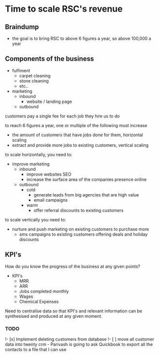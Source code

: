 # Time to scale RSC's revenue

## Braindump
- the goal is to bring RSC to above 6 figures a year, so above 100,000 a year

## Components of the business
- fulfiment
    - carpet cleaning
    - stone cleaning
    - etc..
- marketing
    - inbound
        - website / landing page
    - outbound

customers pay a single fee for each job they hire us to do

to reach 6 figures a year, one or multiple of the following must increase

- the amount of customers that have jobs done for them, horizontal scaling
- extract and provide more jobs to existing customers, vertical scaling

to scale horizontally, you need to:
- improve marketing
    - inbound
        - improve websites SEO
        - increase the surface area of the companies presence online
    - outbound
        - cold
            - generate leads from big agencies that are high value
            - email campaigns
        - warm
            - offer referral discounts to existing customers

to scale vertically you need to:
- nurture and push marketing on existing customers to purchase more
    - sms campaigns to existing customers offering deals and holiday discounts

## KPI's
How do you know the progress of the business at any given points?

- KPI's
    - MRR
    - ARR
    - Jobs completed monthly
    - Wages
    - Chemical Expenses

Need to centralise data so that KPI's and relevant information can be synthesised and produced at any given moment.

### TODO
!- [x] Implement deleting customers from database
!- [ ] move all customer data into twenty crm
    - Parivash is going to ask Quickbook to export all the contacts to a file that I can use